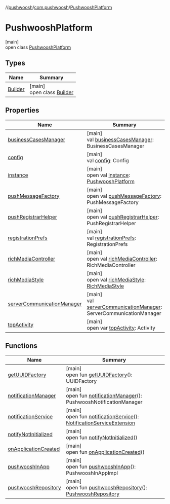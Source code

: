 //[pushwoosh](../../../index.md)/[com.pushwoosh](../index.md)/[PushwooshPlatform](index.md)

# PushwooshPlatform

[main]\
open class [PushwooshPlatform](index.md)

## Types

| Name | Summary |
|---|---|
| [Builder](-builder/index.md) | [main]<br>open class [Builder](-builder/index.md) |

## Properties

| Name | Summary |
|---|---|
| [businessCasesManager](business-cases-manager.md) | [main]<br>val [businessCasesManager](business-cases-manager.md): BusinessCasesManager |
| [config](config.md) | [main]<br>val [config](config.md): Config |
| [instance](instance.md) | [main]<br>open val [instance](instance.md): [PushwooshPlatform](index.md) |
| [pushMessageFactory](push-message-factory.md) | [main]<br>open val [pushMessageFactory](push-message-factory.md): PushMessageFactory |
| [pushRegistrarHelper](push-registrar-helper.md) | [main]<br>open val [pushRegistrarHelper](push-registrar-helper.md): PushRegistrarHelper |
| [registrationPrefs](registration-prefs.md) | [main]<br>val [registrationPrefs](registration-prefs.md): RegistrationPrefs |
| [richMediaController](rich-media-controller.md) | [main]<br>open val [richMediaController](rich-media-controller.md): RichMediaController |
| [richMediaStyle](rich-media-style.md) | [main]<br>open val [richMediaStyle](rich-media-style.md): [RichMediaStyle](../../com.pushwoosh.richmedia/-rich-media-style/index.md) |
| [serverCommunicationManager](server-communication-manager.md) | [main]<br>val [serverCommunicationManager](server-communication-manager.md): ServerCommunicationManager |
| [topActivity](top-activity.md) | [main]<br>open var [topActivity](top-activity.md): Activity |

## Functions

| Name | Summary |
|---|---|
| [getUUIDFactory](get-u-u-i-d-factory.md) | [main]<br>open fun [getUUIDFactory](get-u-u-i-d-factory.md)(): UUIDFactory |
| [notificationManager](notification-manager.md) | [main]<br>open fun [notificationManager](notification-manager.md)(): PushwooshNotificationManager |
| [notificationService](notification-service.md) | [main]<br>open fun [notificationService](notification-service.md)(): [NotificationServiceExtension](../../com.pushwoosh.notification/-notification-service-extension/index.md) |
| [notifyNotInitialized](notify-not-initialized.md) | [main]<br>open fun [notifyNotInitialized](notify-not-initialized.md)() |
| [onApplicationCreated](on-application-created.md) | [main]<br>open fun [onApplicationCreated](on-application-created.md)() |
| [pushwooshInApp](pushwoosh-in-app.md) | [main]<br>open fun [pushwooshInApp](pushwoosh-in-app.md)(): PushwooshInAppImpl |
| [pushwooshRepository](pushwoosh-repository.md) | [main]<br>open fun [pushwooshRepository](pushwoosh-repository.md)(): [PushwooshRepository](../../com.pushwoosh.repository/-pushwoosh-repository/index.md) |
